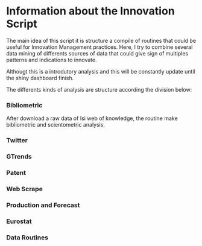 # Information about the Innovation Script

The main idea of this script it is structure a compile of routines that could be useful for Innovation Management practices. Here, I try to combine several data mining of differents sources of data that could give sign of multiples patterns and indications to innovate. 

Althougt this is a introdutory analysis and this will be constantly update until the shiny dashboard finish.

The differents kinds of analysis are structure according the division below:

### Bibliometric
After download a raw data of Isi web of knowledge, the routine make bibliometric and scientometric analysis. 

### Twitter

### GTrends

### Patent

### Web Scrape

### Production and Forecast

### Eurostat

### Data Routines


